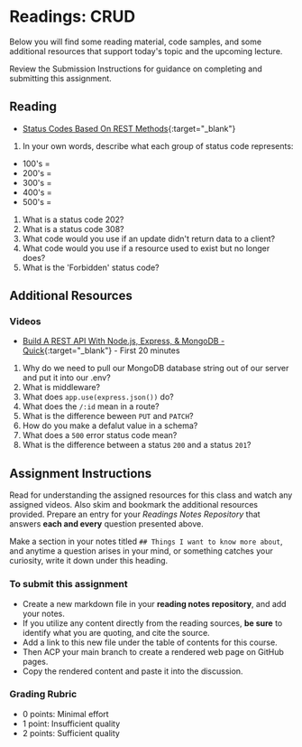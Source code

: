# Readings: CRUD

Below you will find some reading material, code samples, and some additional resources that support today's topic and the upcoming lecture.

Review the Submission Instructions for guidance on completing and submitting this assignment.

## Reading

- [Status Codes Based On REST Methods](https://www.moesif.com/blog/technical/api-design/Which-HTTP-Status-Code-To-Use-For-Every-CRUD-App/){:target="_blank"}

1. In your own words, describe what each group of status code represents:

- 100's =
- 200's =
- 300's =
- 400's =
- 500's =

1. What is a status code 202?
1. What is a status code 308?
1. What code would you use if an update didn't return data to a client?
1. What code would you use if a resource used to exist but no longer does?
1. What is the 'Forbidden' status code?

## Additional Resources

### Videos

- [Build A REST API With Node.js, Express, & MongoDB - Quick](https://www.youtube.com/channel/UCFbNIlppjAuEX4znoulh0Cw){:target="_blank"} - First 20 minutes

1. Why do we need to pull our MongoDB database string out of our server and put it into our .env?
1. What is middleware?
1. What does `app.use(express.json())` do?
1. What does the `/:id` mean in a route?
1. What is the difference beween `PUT` and `PATCH`?
1. How do you make a defalut value in a schema?
1. What does a `500` error status code mean?
1. What is the difference between a status `200` and a status `201`?

<!-- ### Bookmark/Skim

PLACEHOLDER -->

## Assignment Instructions

Read for understanding the assigned resources for this class and watch any assigned videos. Also skim and bookmark the additional resources provided. Prepare an entry for your *Readings Notes Repository* that answers **each and every** question presented above.

Make a section in your notes titled `## Things I want to know more about`, and anytime a question arises in your mind, or something catches your curiosity, write it down under this heading.

### To submit this assignment

- Create a new markdown file in your **reading notes repository**, and add your notes.
- If you utilize any content directly from the reading sources, **be sure** to identify what you are quoting, and cite the source.
- Add a link to this new file under the table of contents for this course.
- Then ACP your main branch to create a rendered web page on GitHub pages.
- Copy the rendered content and paste it into the discussion.

### Grading Rubric

- 0 points: Minimal effort
- 1 point: Insufficient quality
- 2 points: Sufficient quality
